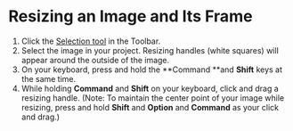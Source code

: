 # Resizing an Image and Its Frame

1. Click the [Selection tool](/selection-tools.md) in the Toolbar.
2. Select the image in your project. Resizing handles \(white squares\) will appear around the outside of the image.
3. On your keyboard, press and hold the **Command **and **Shift** keys at the same time.
4. While holding **Command** and **Shift** on your keyboard, click and drag a resizing handle. \(Note: To maintain the center point of your image while resizing, press and hold **Shift** and **Option** and **Command** as your click and drag.\)



